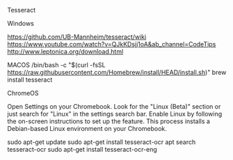 Tesseract 

Windows

https://github.com/UB-Mannheim/tesseract/wiki
https://www.youtube.com/watch?v=QJkKDsjj1oA&ab_channel=CodeTips
http://www.leptonica.org/download.html

MACOS
/bin/bash -c "$(curl -fsSL https://raw.githubusercontent.com/Homebrew/install/HEAD/install.sh)"
brew install tesseract

ChromeOS 

Open Settings on your Chromebook.
Look for the "Linux (Beta)" section or just search for "Linux" in the settings search bar.
Enable Linux by following the on-screen instructions to set up the feature. This process installs a Debian-based Linux environment on your Chromebook.

sudo apt-get update
sudo apt-get install tesseract-ocr
apt search tesseract-ocr
sudo apt-get install tesseract-ocr-eng
